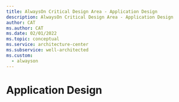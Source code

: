 ```yaml
---
title: AlwaysOn Critical Design Area - Application Design
description: AlwaysOn Critical Design Area - Application Design
author: CAT
ms.author: CAT
ms.date: 02/01/2022
ms.topic: conceptual
ms.service: architecture-center
ms.subservice: well-architected
ms.custom:
  - alwayson
---
```


# Application Design
